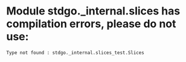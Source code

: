 # Module stdgo._internal.slices has compilation errors, please do not use:
```
Type not found : stdgo._internal.slices_test.Slices

```

